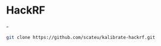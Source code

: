 # HackRF

-[](http://www.instructables.com/id/SMART-SNIFFING-GSM-TRAFFIC-ON-WINDOWS-WORKSTATION-/?ALLSTEPS)

```sh
git clone https://github.com/scateu/kalibrate-hackrf.git
```